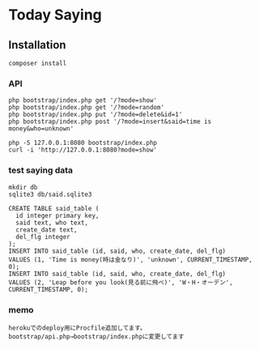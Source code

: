 # Today Saying

## Installation

    composer install

### API
    php bootstrap/index.php get '/?mode=show'
    php bootstrap/index.php get '/?mode=random'
    php bootstrap/index.php put '/?mode=delete&id=1'
    php bootstrap/index.php post '/?mode=insert&said=time is money&who=unknown'
    
    php -S 127.0.0.1:8080 bootstrap/index.php
    curl -i 'http://127.0.0.1:8080?mode=show'

### test saying data
    mkdir db
    sqlite3 db/said.sqlite3
      
    CREATE TABLE said_table (
      id integer primary key,
      said text, who text,
      create_date text,
      del_flg integer
    );
    INSERT INTO said_table (id, said, who, create_date, del_flg)
    VALUES (1, 'Time is money(時は金なり)', 'unknown', CURRENT_TIMESTAMP, 0);
    INSERT INTO said_table (id, said, who, create_date, del_flg)
    VALUES (2, 'Leap before you look(見る前に飛べ)', 'W・H・オーデン', CURRENT_TIMESTAMP, 0);

### memo
    herokuでのdeploy用にProcfile追加してます。
    bootstrap/api.php→bootstrap/index.phpに変更してます